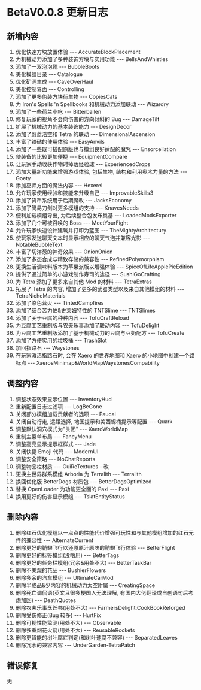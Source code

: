 # BetaV0.0.8 更新日志

## 新增内容

1. 优化快速方块放置体验 --- AccurateBlockPlacement
2. 为机械动力添加了多种装饰方块与实用功能 --- BellsAndWhistles
3. 添加了一双泡泡靴 --- BubbleBoots
4. 美化模组目录 --- Catalogue
5. 优化矿洞生成 --- CaveOverHaul
6. 美化控制界面 --- Controlling
7. 添加了更多伪装方块衍生物 --- CopiesCats
8. 为 Iron's Spells 'n Spellbooks 和机械动力添加联动 --- Wizardry
9. 添加了一些荷兰小吃 --- Bitterballen
10. 修复玩家的视角不会向伤害的方向倾斜的 Bug --- DamageTilt
11. 扩展了机械动力的基本装饰能力 --- DesignDecor
12. 添加了蔚蓝浩空和 Tetra 的联动 --- DimensionalAscension
13. 丰富了铁砧的使用体验 --- EasyAnvils
14. 添加了一些既可搭配原版也与模组良好适配的魔咒 --- Ensorcellation
15. 使装备的比较更加便捷 --- EquipmentCompare
16. 让玩家手动收获作物时掉落经验球 --- ExperiencedCrops
17. 添加大量新功能来增强游戏体验, 包括生物, 结构和利用奥术力量的方法 --- Goety
18. 添加巫师方面的魔法内容 --- Hexerei
19. 允许玩家使用经验和技能来升级自己 --- ImprovableSkills3
20. 添加了货币系统用于后期魔改 --- JacksEconomy
21. 添加了简易刀剑对更多模组的支持 --- KnavesNeeds
22. 便利加载模组导出, 为后续整合包发布奠基 --- LoadedModsExporter
23. 添加了几个可被召唤的 Boss --- MeetYourFight
24. 允许玩家快速设计建筑并打印为蓝图 --- TheMightyArchitectury
25. 使玩家发送聊天文本时显示相应的聊天气泡并兼容光影 --- NotableBubbleText
26. 丰富了切洋葱的神奇效果 --- OnionOnion
27. 添加了多态合成与精致存储的兼容性 --- RefinedPolymorphism
28. 更换生活调味料版本为苹果派版以增强体验 --- SpiceOfLifeApplePieEdition
29. 提供了通过简单的小游戏制作寿司的途径 --- SushiGoCrafting
30. 为 Tetra 添加了更多来自其他 Mod 的材料 --- TetraExtras
31. 拓展了 Tetra 的内容, 增加了更多的武器类型以及来自其他模组的材料 --- TetraNicheMaterials
32. 添加了染色营火 --- TintedCampfires
33. 添加了结合苦力怕&史莱姆特性的 TNTSlime --- TNTSlimes
34. 添加了关于豆腐的种种内容 --- TofuCraftReload
35. 为豆腐工艺重制版与农夫乐事添加了联动内容 --- TofuDelight
36. 为豆腐工艺重制版添加了基于机械动力的豆腐与豆奶配方 --- TofuCreate
37. 添加了方便实用的垃圾桶 --- TrashSlot
38. 加回指路石 --- Waystones
39. 在玩家激活指路石时, 会在 Xaero 的世界地图和 Xaero 的小地图中创建一个路标点 --- XaerosMinimap&WorldMapWaystonesCompability

## 调整内容

1. 调整状态效果显示位置 --- InventoryHud
2. 重新配置日志过滤项 --- LogBeGone
3. 关闭部分模组加载贡献者的选项 --- Paucal
4. 关闭自动行走, 远距选择, 地图提示和美西螈桶提示等配置 --- Quark
5. 调整默认洞穴模式为"关闭" --- XaeroWorldMap
6. 重制主菜单布局 --- FancyMenu
7. 调整高亮显示提示框样式 --- Jade
8. 关闭快捷 Emoji 代码 --- ModernUI
9. 调整安全策略 --- NoChatReports
10. 调整物品栏材质 --- GuiReTextures - 改
11. 更换主世界群系模组 Arboria 为 Terralith --- Terralith
12. 换回优化版 BetterDogs 材质包 --- BetterDogsOptimized
13. 替换 OpenLoader 为功能更全面的 Paxi --- Paxi
14. 换用更好的伤害显示模组 --- TslatEntityStatus

## 删除内容

1. 删除红石优化模组以一点点的性能代价增强可玩性和与其他模组增加的红石元件的兼容性 --- AlternateCurrent
2. 删除更好的鞘翅飞行以还原原汁原味的鞘翅飞行体验 --- BetterFlight
3. 删除更好的标签模组(没啥用) --- BetterTags
4. 删除更好的任务栏模组(冗余&用处不大) --- BetterTaskBar
5. 删除不美观的花丛 --- BushierFlowers
6. 删除多余的汽车模组 --- UltimateCarMod
7. 删除半成品&少内容的机械动力太空附属 --- CreatingSpace
8. 删除死亡调侃语(英文且很多梗国人无法理解, 有国内大佬翻译或自创语句后考虑加回) --- DeathQuotes
9. 删除农夫乐事烹饪书(用处不大) --- FarmersDelight:CookBookReforged
10. 删除受伤修正(Bug 较多) --- HurtFix
11. 删除可视性能监测(用处不大) --- Observable
12. 删除多重烟花火箭(用处不大) --- ReusableRockets
13. 删除更智能的树叶腐烂判定(和树叶速腐不兼容) --- SeparatedLeaves
14. 删除冗余的兼容内容 --- UnderGarden-TetraPatch

## 错误修复

无
